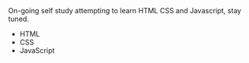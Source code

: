 <!DOCTYPE html>
<html>
  <head>
  <title>Under Construction</title>
  </head>
  
  </body>
  <p1>
  On-going self study attempting to learn HTML CSS and Javascript, stay tuned.
  </p1>
  
  <ul>
   <li>HTML</li>
   <li>CSS</li>
   <li>JavaScript</li
  </ul>
   
 

